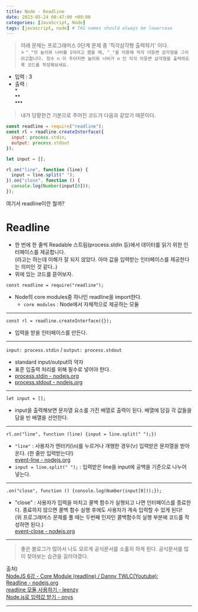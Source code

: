 ```yaml
---
title: Node - Readline
date: 2023-05-24 00:47:00 +09:00
categories: [JavaScript, Node]
tags: [javascript, node] # TAG names should always be lowercase
---
```


> 아래 문제는 프로그래머스 0단계 문제 중 '직각삼각형 출력하기' 이다.<br/> > `"_"의 높이와 너비를 1이라고 했을 때, "_"을 이용해 직각 이등변 삼각형을 그리려고합니다. 정수 n 이 주어지면 높이와 너비가 n 인 직각 이등변 삼각형을 출력하도록 코드를 작성해보세요.`

- 입력 : 3
- 출력 :<br/> \*<br/>
  \*\*<br/>
  \*\*\*

> 내가 당황한건 기본으로 주어진 코드가 다음과 같았기 때문이다.

```javascript
const readline = require("readline");
const rl = readline.createInterface({
  input: process.stdin,
  output: process.stdout
});

let input = [];

rl.on("line", function (line) {
  input = line.split(" ");
}).on("close", function () {
  console.log(Number(input[0]));
});
```

여기서 readline이란 뭘까?

# Readline

- 한 번에 한 줄씩 Readable 스트림(process.stdin 등)에서 데이터를 읽기 위한 인터페이스를 제공합니다.<br/>
  (라고는 하는데 이해가 잘 되지 않았다. 아마 값을 입력받는 인터페이스를 제공한다는 의미인 것 같다..)
- 위에 있는 코드를 뜯어보자.

`const readline = require("readline");`

- Node의 core modules중 하나인 readline을 import한다.
  - `core modules` : Node에서 자체적으로 제공하는 모듈

---

`const rl = readline.createInterface({});`

- 입력을 받을 인터페이스를 만든다.

---

`input: process.stdin` / `output: process.stdout`

- standard input/output의 약자
- 표준 입출력 처리를 위해 필수로 넣어야 한다.
- [process.stdin - nodejs.org](https://nodejs.org/api/process.html#processstdin)
- [process.stdout - nodejs.org](https://nodejs.org/api/process.html#processstdout)

---

`let input = [];`

- input을 출력해보면 문자열 요소를 가진 배열로 출력이 된다. 배열에 담길 각 값들을 담을 빈 배열을 선언한다.

---

`rl.on("line", function (line) {input = line.split(" ");})`

- `"line"` : 사용자가 엔터키(\n)를 누르거나 개행한 경우(\r) 입력받은 문자열을 받아온다. (한 줄만 입력받는다!)<br/>
  [event-line - nodejs.org](https://nodejs.org/api/readline.html#event-line)
- `input = line.split(" ");` : 입력받은 line을 input에 공백을 기준으로 나누어 넣는다.

---

`.on("close", function () {console.log(Number(input[0]));});`

- "close" : 사용자가 입력을 마치고 콜백 함수가 실행되고 나면 인터페이스를 종료한다. 종료하지 않으면 콜백 함수 실행 후에도 사용자가 계속 입력할 수 있게 된다!<br/>
  (위 프로그래머스 문제를 풀 때는 두번째 인자인 콜백함수의 실행 부분에 코드를 작성하면 된다.)<br/>
  [event-close - nodejs.org](https://nodejs.org/api/readline.html#event-close)

---

> 좋은 블로그가 많아서 나도 모르게 공식문서를 소홀히 하게 된다. 공식문서를 많이 찾아보는 습관을 길러야겠다.

출처)<br/>
[NodeJS 6강 - Core Module (readline) / Danny TWLC(Youtube)](https://youtu.be/VXTJFlCZoT8);<br/>
[Readline - nodejs.org](https://nodejs.org/api/readline.html)<br/>
[readline 모듈 사용하기 - leenzy](https://velog.io/@leenzy/readline-%EB%AA%A8%EB%93%88-%EC%82%AC%EC%9A%A9%ED%95%98%EA%B8%B0)<br/>
[Node.js로 입력값 받기 - onys](https://developeonmyown.tistory.com/172)<br/>

---

<div class='giscus'></div>
<script src="https://giscus.app/client.js"
        data-repo="DawonOh/DawonOh.github.io"
        data-repo-id="R_kgDOJiw-zQ"
        data-category="Comments"
        data-category-id="DIC_kwDOJiw-zc4CWhdL"
        data-mapping="pathname"
        data-strict="0"
        data-reactions-enabled="1"
        data-emit-metadata="0"
        data-input-position="bottom"
        data-theme="preferred_color_scheme"
        data-lang="ko"
        crossorigin="anonymous"
        async>
</script>
